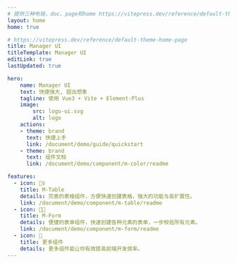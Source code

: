```yaml
---
# 提供三种布局，doc、page和home https://vitepress.dev/reference/default-theme-layout
layout: home
home: true

# https://vitepress.dev/reference/default-theme-home-page
title: Manager UI
titleTemplate: Manager UI
editLink: true
lastUpdated: true

hero:
    name: Manager UI
    text: 快捷强大, 超出想象
    tagline: 使用 Vue3 + Vite + Element-Plus
    image:
        src: logo-ui.svg
        alt: logo
    actions:
    - theme: brand
      text: 快捷上手
      link: /document/demo/guide/quickstart
    - theme: brand
      text: 组件文档
      link: /document/demo/component/m-color/readme

features:
  - icon: 🤹‍♀️
    title: M-Table
    details: 完善的表格组件，方便快速创建表格，强大的功能与高扩展性。
    link: /document/demo/component/m-table/readme
  - icon: 👩‍🎨‍
    title: M-Form
    details: 便捷的表单组件，快速创建各种元素的表单，一步校验所有元素。
    link: /document/demo/component/m-form/readme
  - icon: 🧩
    title: 更多组件
    details: 更多组件能让你有效提高前端开发效率。
---
```



<!-- 自定义组件 -->
<!-- <script setup>
import home from './components/home.vue';
</script>

<home /> -->
